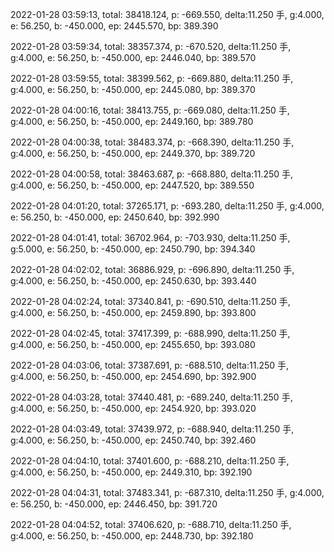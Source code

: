 2022-01-28 03:59:13, total: 38418.124, p: -669.550, delta:11.250 手, g:4.000, e: 56.250, b: -450.000, ep: 2445.570, bp: 389.390

2022-01-28 03:59:34, total: 38357.374, p: -670.520, delta:11.250 手, g:4.000, e: 56.250, b: -450.000, ep: 2446.040, bp: 389.570

2022-01-28 03:59:55, total: 38399.562, p: -669.880, delta:11.250 手, g:4.000, e: 56.250, b: -450.000, ep: 2445.080, bp: 389.370

2022-01-28 04:00:16, total: 38413.755, p: -669.080, delta:11.250 手, g:4.000, e: 56.250, b: -450.000, ep: 2449.160, bp: 389.780

2022-01-28 04:00:38, total: 38483.374, p: -668.390, delta:11.250 手, g:4.000, e: 56.250, b: -450.000, ep: 2449.370, bp: 389.720

2022-01-28 04:00:58, total: 38463.687, p: -668.880, delta:11.250 手, g:4.000, e: 56.250, b: -450.000, ep: 2447.520, bp: 389.550

2022-01-28 04:01:20, total: 37265.171, p: -693.280, delta:11.250 手, g:4.000, e: 56.250, b: -450.000, ep: 2450.640, bp: 392.990

2022-01-28 04:01:41, total: 36702.964, p: -703.930, delta:11.250 手, g:5.000, e: 56.250, b: -450.000, ep: 2450.790, bp: 394.340

2022-01-28 04:02:02, total: 36886.929, p: -696.890, delta:11.250 手, g:4.000, e: 56.250, b: -450.000, ep: 2450.630, bp: 393.440

2022-01-28 04:02:24, total: 37340.841, p: -690.510, delta:11.250 手, g:4.000, e: 56.250, b: -450.000, ep: 2459.890, bp: 393.800

2022-01-28 04:02:45, total: 37417.399, p: -688.990, delta:11.250 手, g:4.000, e: 56.250, b: -450.000, ep: 2455.650, bp: 393.080

2022-01-28 04:03:06, total: 37387.691, p: -688.510, delta:11.250 手, g:4.000, e: 56.250, b: -450.000, ep: 2454.690, bp: 392.900

2022-01-28 04:03:28, total: 37440.481, p: -689.240, delta:11.250 手, g:4.000, e: 56.250, b: -450.000, ep: 2454.920, bp: 393.020

2022-01-28 04:03:49, total: 37439.972, p: -688.940, delta:11.250 手, g:4.000, e: 56.250, b: -450.000, ep: 2450.740, bp: 392.460

2022-01-28 04:04:10, total: 37401.600, p: -688.210, delta:11.250 手, g:4.000, e: 56.250, b: -450.000, ep: 2449.310, bp: 392.190

2022-01-28 04:04:31, total: 37483.341, p: -687.310, delta:11.250 手, g:4.000, e: 56.250, b: -450.000, ep: 2446.450, bp: 391.720

2022-01-28 04:04:52, total: 37406.620, p: -688.710, delta:11.250 手, g:4.000, e: 56.250, b: -450.000, ep: 2448.730, bp: 392.180